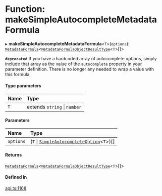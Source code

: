 # Function: makeSimpleAutocompleteMetadataFormula

▸ **makeSimpleAutocompleteMetadataFormula**<`T`\>(`options`): [`MetadataFormula`](../types/MetadataFormula.md)<[`MetadataFormulaObjectResultType`](../interfaces/MetadataFormulaObjectResultType.md)<`T`\>[]\>

**`deprecated`** If you have a hardcoded array of autocomplete options, simply include that array
as the value of the `autocomplete` property in your parameter definition. There is no longer
any needed to wrap a value with this formula.

#### Type parameters

| Name | Type |
| :------ | :------ |
| `T` | extends `string` \| `number` |

#### Parameters

| Name | Type |
| :------ | :------ |
| `options` | (`T` \| [`SimpleAutocompleteOption`](../interfaces/SimpleAutocompleteOption.md)<`T`\>)[] |

#### Returns

[`MetadataFormula`](../types/MetadataFormula.md)<[`MetadataFormulaObjectResultType`](../interfaces/MetadataFormulaObjectResultType.md)<`T`\>[]\>

#### Defined in

[api.ts:1168](https://github.com/coda/packs-sdk/blob/main/api.ts#L1168)
